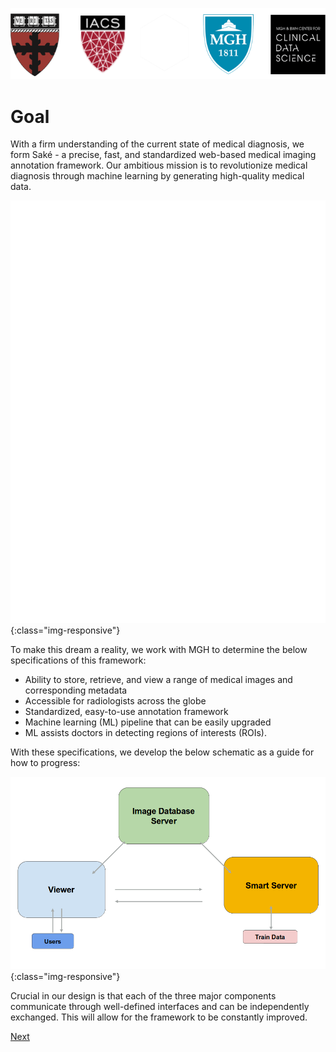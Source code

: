 ![logos](images/logo5.png)

# Goal

With a firm understanding of the current state of medical diagnosis, we form Saké - a precise, fast, and standardized web-based medical imaging annotation framework.  Our ambitious mission is to revolutionize medical diagnosis through machine learning by generating high-quality medical data.

![SakeLogo](images/goal/sakelogowhite.png){:class="img-responsive"}

To make this dream a reality, we work with MGH to determine the below specifications of this framework:

- Ability to store, retrieve, and view a range of medical images and corresponding metadata
- Accessible for radiologists across the globe
- Standardized, easy-to-use annotation framework
- Machine learning (ML) pipeline that can be easily upgraded 
- ML assists doctors in detecting regions of interests (ROIs).

With these specifications, we develop the below schematic as a guide for how to progress:

![architecture diagram](images/implementation/architecture.png){:class="img-responsive"}

Crucial in our design is that each of the three major components communicate through well-defined interfaces and can be independently exchanged.  This will allow for the framework to be constantly improved.

[Next](http://sakeviewer.com/implementation.html)